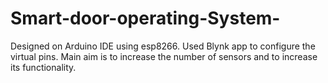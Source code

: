 # Smart-door-operating-System-
Designed on Arduino IDE using esp8266. Used Blynk app to configure the virtual pins. Main aim is to increase  the number of sensors and to increase its functionality. 
